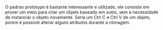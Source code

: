 O padrao prototype é bastante interessante e utilizado, ele consiste em prover um meio para criar um objeto baseado em outro, sem a necessidade de instanciar o objeto novamente. Seria um Ctrl C e Ctrl V de um objeto, porem é possivel alterar alguns atributos durante a clonagem.